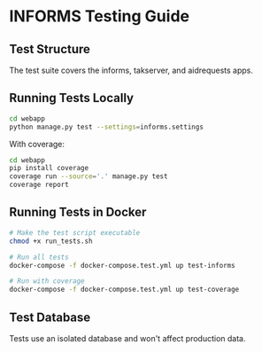# INFORMS Testing Guide

## Test Structure
The test suite covers the informs, takserver, and aidrequests apps.

## Running Tests Locally
```bash
cd webapp
python manage.py test --settings=informs.settings
```

With coverage:
```bash
cd webapp
pip install coverage
coverage run --source='.' manage.py test
coverage report
```

## Running Tests in Docker
```bash
# Make the test script executable
chmod +x run_tests.sh

# Run all tests
docker-compose -f docker-compose.test.yml up test-informs

# Run with coverage
docker-compose -f docker-compose.test.yml up test-coverage
```

## Test Database
Tests use an isolated database and won't affect production data.
